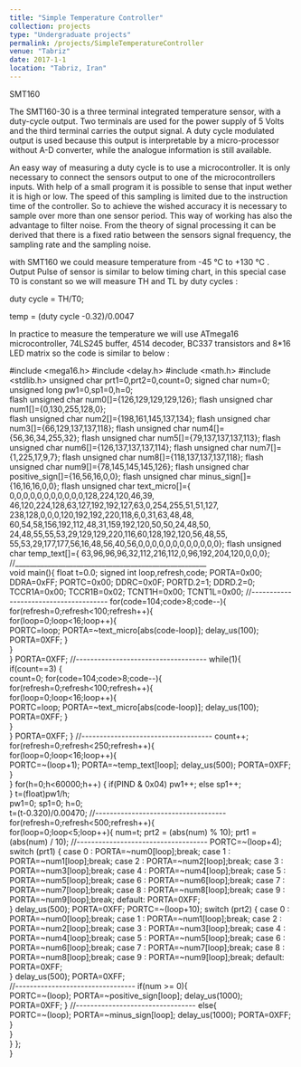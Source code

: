 ```yaml
---
title: "Simple Temperature Controller"
collection: projects
type: "Undergraduate projects"
permalink: /projects/SimpleTemperatureController
venue: "Tabriz"
date: 2017-1-1
location: "Tabriz, Iran"
---
```


SMT160

The SMT160-30 is a three terminal integrated temperature sensor, with a duty-cycle output. Two terminals are used for the power supply of 5 Volts and the third terminal carries the output signal. A duty cycle modulated output is used because this output is interpretable by a micro-processor without A-D converter, while the analogue information is still available.

An easy way of measuring a duty cycle is to use a microcontroller. It is only necessary to connect the sensors output to one of the microcontrollers inputs. With help of a small program it is possible to sense that input wether it is high or low. The speed of this sampling is limited due to the instruction time of the controller. So to achieve the wished accuracy it is necessary to sample over more than one sensor period. This way of working has also the advantage to filter noise. From the theory of signal processing it can be derived that there is a fixed ratio between the sensors signal frequency, the sampling rate and the sampling noise.

with SMT160 we could measure temperature from -45 °C to +130 °C . Output Pulse of sensor is similar to below timing chart, in this special case T0 is constant so we will measure TH and TL by duty cycles :

duty cycle = TH/T0;

temp = (duty cycle -0.32)/0.0047

In practice to measure the temperature we will use ATmega16 microcontroller, 74LS245 buffer, 4514 decoder, BC337 transistors and 8*16 LED matrix so the code is similar to below :

#include <mega16.h>
#include <delay.h> 
#include <math.h>
#include <stdlib.h>
unsigned char  prt1=0,prt2=0,count=0;
signed char    num=0;    
unsigned long pw1=0,sp1=0,h=0;   
flash unsigned char num0[]={126,129,129,129,126}; 
flash unsigned char num1[]={0,130,255,128,0};  
flash unsigned char num2[]={198,161,145,137,134};
flash unsigned char num3[]={66,129,137,137,118};
flash unsigned char num4[]={56,36,34,255,32}; 
flash unsigned char num5[]={79,137,137,137,113}; 
flash unsigned char num6[]={126,137,137,137,114}; 
flash unsigned char num7[]={1,225,17,9,7}; 
flash unsigned char num8[]={118,137,137,137,118}; 
flash unsigned char num9[]={78,145,145,145,126};
flash unsigned char positive_sign[]={16,56,16,0,0};
flash unsigned char minus_sign[]={16,16,16,0,0}; 
flash unsigned char text_micro[]={ 
0,0,0,0,0,0,0,0,0,0,0,128,224,120,46,39,
46,120,224,128,63,127,192,192,127,63,0,254,255,51,51,127,
238,128,0,0,0,120,192,192,220,118,6,0,31,63,48,48,
60,54,58,156,192,112,48,31,159,192,120,50,50,24,48,50,
24,48,55,55,53,29,129,129,220,116,60,128,192,120,56,48,55,
55,53,29,177,177,56,16,48,56,40,56,0,0,0,0,0,0,0,0,0,0,0,0};
flash unsigned char temp_text[]={
63,96,96,96,32,112,216,112,0,96,192,204,120,0,0,0};
//_____________________________________________________        
void main(){ 
float t=0.0;
signed int loop,refresh,code; 
PORTA=0x00;
DDRA=0xFF;
PORTC=0x00;
DDRC=0x0F;
PORTD.2=1;
DDRD.2=0;   
TCCR1A=0x00;
TCCR1B=0x02;
TCNT1H=0x00;
TCNT1L=0x00;
//--------------------------------------
for(code=104;code>8;code--){   
for(refresh=0;refresh<100;refresh++){   
for(loop=0;loop<16;loop++){   
PORTC=loop;
PORTA=~text_micro[abs(code-loop)];
delay_us(100);
PORTA=0XFF;
    }    
  }  
} 
PORTA=0XFF; 
//------------------------------------ 
while(1){  
if(count==3)
{       
count=0;
for(code=104;code>8;code--){   
for(refresh=0;refresh<100;refresh++){   
for(loop=0;loop<16;loop++){   
PORTC=loop;
PORTA=~text_micro[abs(code-loop)];
delay_us(100);
PORTA=0XFF;
    }    
  }  
} 
PORTA=0XFF; 
}
//------------------------------------ 
count++;
for(refresh=0;refresh<250;refresh++){   
for(loop=0;loop<16;loop++){  
 PORTC=~(loop+1);
 PORTA=~temp_text[loop];
 delay_us(500);
 PORTA=0XFF;
     }  
 } 
for(h=0;h<60000;h++)
   {
   if(PIND & 0x04) pw1++;
   else sp1++;     
   }
 t=(float)pw1/h;                  
 pw1=0;
 sp1=0;
 h=0;                    
 t=(t-0.320)/0.00470; 
//------------------------------------ 
for(refresh=0;refresh<500;refresh++){  
for(loop=0;loop<5;loop++){ 
num=t;
prt2 = (abs(num) % 10);
prt1 = (abs(num) / 10); 
//------------------------------------
PORTC=~(loop+4);
switch (prt1) {
case 0 : PORTA=~num0[loop];break;
case 1 : PORTA=~num1[loop];break;
case 2 : PORTA=~num2[loop];break;
case 3 : PORTA=~num3[loop];break; 
case 4 : PORTA=~num4[loop];break;
case 5 : PORTA=~num5[loop];break;
case 6 : PORTA=~num6[loop];break;
case 7 : PORTA=~num7[loop];break;
case 8 : PORTA=~num8[loop];break;
case 9 : PORTA=~num9[loop];break;
default: PORTA=0XFF;    
 } 
delay_us(500); 
PORTA=0XFF; 
PORTC=~(loop+10);
switch (prt2) {
case 0 : PORTA=~num0[loop];break;
case 1 : PORTA=~num1[loop];break;
case 2 : PORTA=~num2[loop];break;
case 3 : PORTA=~num3[loop];break; 
case 4 : PORTA=~num4[loop];break;
case 5 : PORTA=~num5[loop];break;
case 6 : PORTA=~num6[loop];break;
case 7 : PORTA=~num7[loop];break;
case 8 : PORTA=~num8[loop];break;
case 9 : PORTA=~num9[loop];break;
default: PORTA=0XFF;    
 } 
delay_us(500); 
PORTA=0XFF;   
//---------------------------------
if(num >= 0){  
 PORTC=~(loop);
 PORTA=~positive_sign[loop];
 delay_us(1000);
 PORTA=0XFF;
 }
//---------------------------------
else{   
 PORTC=~(loop);
 PORTA=~minus_sign[loop];
 delay_us(1000);
 PORTA=0XFF; 
    }  
   }  
  }
 };     
}
